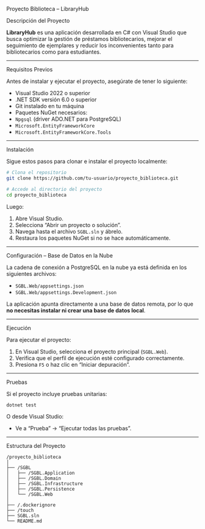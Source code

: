 
Proyecto Biblioteca – LibraryHub

Descripción del Proyecto

**LibraryHub** es una aplicación desarrollada en C# con Visual Studio que busca optimizar la gestión de préstamos bibliotecarios, mejorar el seguimiento de ejemplares y reducir los inconvenientes tanto para bibliotecarios como para estudiantes.

---

Requisitos Previos

Antes de instalar y ejecutar el proyecto, asegúrate de tener lo siguiente:

-  Visual Studio 2022 o superior  
-  .NET SDK versión 6.0 o superior  
-  Git instalado en tu máquina  
-  Paquetes NuGet necesarios:
  - `Npgsql` (driver ADO.NET para PostgreSQL)
  - `Microsoft.EntityFrameworkCore`
  - `Microsoft.EntityFrameworkCore.Tools`

---

Instalación

Sigue estos pasos para clonar e instalar el proyecto localmente:

```bash
# Clona el repositorio
git clone https://github.com/tu-usuario/proyecto_biblioteca.git

# Accede al directorio del proyecto
cd proyecto_biblioteca
```

Luego:

1. Abre Visual Studio.
2. Selecciona “Abrir un proyecto o solución”.
3. Navega hasta el archivo `SGBL.sln` y ábrelo.
4. Restaura los paquetes NuGet si no se hace automáticamente.

---

 Configuración – Base de Datos en la Nube

 
La cadena de conexión a PostgreSQL en la nube ya está definida en los siguientes archivos:

- `SGBL.Web/appsettings.json`  
- `SGBL.Web/appsettings.Development.json`

La aplicación apunta directamente a una base de datos remota, por lo que **no necesitas instalar ni crear una base de datos local**.

---

Ejecución

Para ejecutar el proyecto:

1. En Visual Studio, selecciona el proyecto principal (`SGBL.Web`).
2. Verifica que el perfil de ejecución esté configurado correctamente.
3. Presiona `F5` o haz clic en “Iniciar depuración”.

---

Pruebas

Si el proyecto incluye pruebas unitarias:

```bash
dotnet test
```

O desde Visual Studio:

- Ve a “Prueba” → “Ejecutar todas las pruebas”.

---
Estructura del Proyecto

```
/proyecto_biblioteca
│
├── /SGBL
│   ├── /SGBL.Application
│   ├── /SGBL.Domain
│   ├── /SGBL.Infrastructure
│   ├── /SGBL.Persistence
│   └── /SGBL.Web
│
├── /.dockerignore
├── /touch
├── SGBL.sln
└── README.md
```

